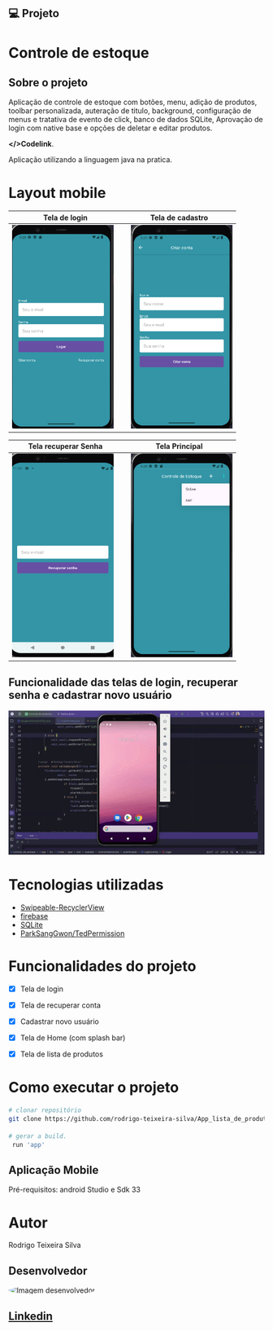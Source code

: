 
## 💻 Projeto

# Controle de estoque

## Sobre o projeto

Aplicação de controle de estoque com botões, menu, adição de produtos, toolbar personalizada, auteração de titulo, background, configuração de menus e tratativa de evento de click, banco de dados SQLite, Aprovação de login com native base e opções de deletar e editar produtos.

 **</>Codelink**.

Aplicação utilizando a linguagem java na pratica.

# Layout mobile


| Tela de login | Tela de cadastro |
| ------------- | ---------------- |
| <img src="app/assets/Tela de login.png" width="200px" height="400px" style="padding-right: 10px;"/> | <img src="app/assets/Tela de cadastro.png" width="200px" height="400px" style="padding-left: 10px;"/> |



| Tela recuperar Senha | Tela Principal |
| -------------------- | -------------- |
| <img src="app/assets/Recuperar_senha.png" width="200px" height="400px" style="padding-right: 10px;"/> | <img src="app/assets/Tela principal.png" width="200px" height="400px" style="padding-left: 10px;"/> |

## Funcionalidade das telas de login, recuperar senha e cadastrar novo usuário

<img src="app/src/main/java/com/example/controledeprodutos/assets/Funcionalidades-tela-de_login.gif"/>
<br>

# Tecnologias utilizadas

- [Swipeable-RecyclerView](https://github.com/tsuryo/Swipeable-RecyclerView)
- [firebase](https://console.firebase.google.com/u/0/?hl=pt-br)
- [SQLite](https://www.sqlite.org/releaselog/3_46_0.html)
- [ParkSangGwon/TedPermission](https://github.com/ParkSangGwon/TedPermission)

# Funcionalidades do projeto


- [x] Tela de login
- [x] Tela de recuperar conta 
- [x] Cadastrar novo usuário
- [X] Tela de Home (com splash bar)
- [X] Tela de lista de produtos 


# Como executar o projeto

```bash
# clonar repositório
git clone https://github.com/rodrigo-teixeira-silva/App_lista_de_produtos.git

# gerar a build.
 run 'app'
```
## Aplicação Mobile
Pré-requisitos: android Studio e Sdk 33 

# Autor

Rodrigo Teixeira Silva
## Desenvolvedor 

<img src="https://github.com/rodrigo-teixeira-silva.png" alt="Imagem desenvolvedor" style="width:200px; height:200px; border-radius:50%; object-fit: cover;">

## [Linkedin](https://www.linkedin.com/in/rodrigo-teixeira-silva/)

